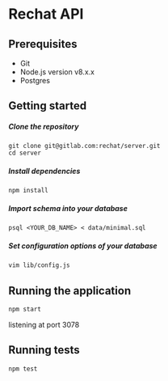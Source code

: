 # Rechat API

## Prerequisites

+ Git
+ Node.js version v8.x.x
+ Postgres

## Getting started

##### Clone the repository

```
git clone git@gitlab.com:rechat/server.git
cd server
```

##### Install dependencies

```
npm install
```
##### Import schema into your database
```
psql <YOUR_DB_NAME> < data/minimal.sql
```

##### Set configuration options of your database

```bash
vim lib/config.js
```

## Running the application
```bash
npm start
```
listening at port 3078

## Running tests

```
npm test
```
